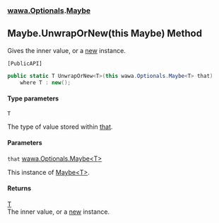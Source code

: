 ### [wawa.Optionals](wawa.Optionals.md 'wawa.Optionals').[Maybe](Maybe.md 'wawa.Optionals.Maybe')

## Maybe.UnwrapOrNew<T>(this Maybe<T>) Method

Gives the inner value, or a [new](https://docs.microsoft.com/en-us/dotnet/csharp/language-reference/keywords/new 'https://docs.microsoft.com/en-us/dotnet/csharp/language-reference/keywords/new') instance.<p/>`[PublicAPI]`

```csharp
public static T UnwrapOrNew<T>(this wawa.Optionals.Maybe<T> that)
    where T : new();
```
#### Type parameters

<a name='wawa.Optionals.Maybe.UnwrapOrNew_T_(thiswawa.Optionals.Maybe_T_).T'></a>

`T`

The type of value stored within [that](Maybe.UnwrapOrNew{T}(Maybe{T}).md#wawa.Optionals.Maybe.UnwrapOrNew_T_(thiswawa.Optionals.Maybe_T_).that 'wawa.Optionals.Maybe.UnwrapOrNew<T>(this wawa.Optionals.Maybe<T>).that').
#### Parameters

<a name='wawa.Optionals.Maybe.UnwrapOrNew_T_(thiswawa.Optionals.Maybe_T_).that'></a>

`that` [wawa.Optionals.Maybe&lt;](Maybe{T}.md 'wawa.Optionals.Maybe<T>')[T](Maybe.UnwrapOrNew{T}(Maybe{T}).md#wawa.Optionals.Maybe.UnwrapOrNew_T_(thiswawa.Optionals.Maybe_T_).T 'wawa.Optionals.Maybe.UnwrapOrNew<T>(this wawa.Optionals.Maybe<T>).T')[&gt;](Maybe{T}.md 'wawa.Optionals.Maybe<T>')

This instance of [Maybe&lt;T&gt;](Maybe{T}.md 'wawa.Optionals.Maybe<T>').

#### Returns
[T](Maybe.UnwrapOrNew{T}(Maybe{T}).md#wawa.Optionals.Maybe.UnwrapOrNew_T_(thiswawa.Optionals.Maybe_T_).T 'wawa.Optionals.Maybe.UnwrapOrNew<T>(this wawa.Optionals.Maybe<T>).T')  
The inner value, or a [new](https://docs.microsoft.com/en-us/dotnet/csharp/language-reference/keywords/new 'https://docs.microsoft.com/en-us/dotnet/csharp/language-reference/keywords/new') instance.